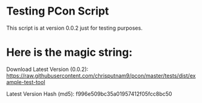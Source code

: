 # Testing PCon Script

This script is at version 0.0.2 just for testing purposes.

# Here is the magic string:

Download Latest Version (0.0.2):
https://raw.githubusercontent.com/chrisputnam9/pcon/master/tests/dist/example-test-tool

Latest Version Hash (md5):
f996e509bc35a01957412f05fcc8bc50
